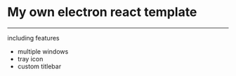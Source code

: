 # My own electron react template
---
including features
- multiple windows
- tray icon
- custom titlebar
